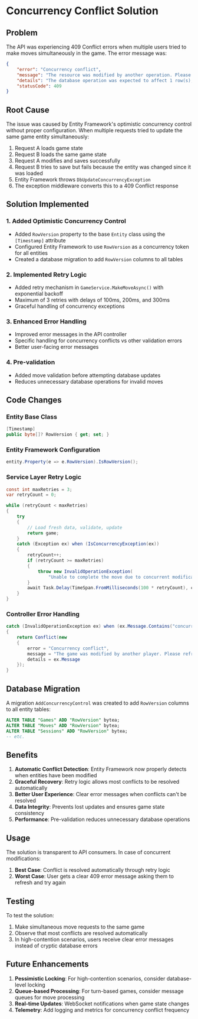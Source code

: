 # Concurrency Conflict Solution

## Problem
The API was experiencing 409 Conflict errors when multiple users tried to make moves simultaneously in the game. The error message was:

```json
{
    "error": "Concurrency conflict",
    "message": "The resource was modified by another operation. Please retry your request.",
    "details": "The database operation was expected to affect 1 row(s), but actually affected 0 row(s); data may have been modified or deleted since entities were loaded.",
    "statusCode": 409
}
```

## Root Cause
The issue was caused by Entity Framework's optimistic concurrency control without proper configuration. When multiple requests tried to update the same game entity simultaneously:

1. Request A loads game state
2. Request B loads the same game state  
3. Request A modifies and saves successfully
4. Request B tries to save but fails because the entity was changed since it was loaded
5. Entity Framework throws `DbUpdateConcurrencyException`
6. The exception middleware converts this to a 409 Conflict response

## Solution Implemented

### 1. Added Optimistic Concurrency Control
- Added `RowVersion` property to the base `Entity` class using the `[Timestamp]` attribute
- Configured Entity Framework to use `RowVersion` as a concurrency token for all entities
- Created a database migration to add `RowVersion` columns to all tables

### 2. Implemented Retry Logic
- Added retry mechanism in `GameService.MakeMoveAsync()` with exponential backoff
- Maximum of 3 retries with delays of 100ms, 200ms, and 300ms
- Graceful handling of concurrency exceptions

### 3. Enhanced Error Handling
- Improved error messages in the API controller
- Specific handling for concurrency conflicts vs other validation errors
- Better user-facing error messages

### 4. Pre-validation
- Added move validation before attempting database updates
- Reduces unnecessary database operations for invalid moves

## Code Changes

### Entity Base Class
```csharp
[Timestamp]
public byte[]? RowVersion { get; set; }
```

### Entity Framework Configuration
```csharp
entity.Property(e => e.RowVersion).IsRowVersion();
```

### Service Layer Retry Logic
```csharp
const int maxRetries = 3;
var retryCount = 0;

while (retryCount < maxRetries)
{
    try
    {
        // Load fresh data, validate, update
        return game;
    }
    catch (Exception ex) when (IsConcurrencyException(ex))
    {
        retryCount++;
        if (retryCount >= maxRetries)
        {
            throw new InvalidOperationException(
                "Unable to complete the move due to concurrent modifications. Please try again.");
        }
        await Task.Delay(TimeSpan.FromMilliseconds(100 * retryCount), cancellationToken);
    }
}
```

### Controller Error Handling
```csharp
catch (InvalidOperationException ex) when (ex.Message.Contains("concurrent modifications"))
{
    return Conflict(new 
    { 
        error = "Concurrency conflict", 
        message = "The game was modified by another player. Please refresh and try again.",
        details = ex.Message 
    });
}
```

## Database Migration
A migration `AddConcurrencyControl` was created to add `RowVersion` columns to all entity tables:

```sql
ALTER TABLE "Games" ADD "RowVersion" bytea;
ALTER TABLE "Moves" ADD "RowVersion" bytea;
ALTER TABLE "Sessions" ADD "RowVersion" bytea;
-- etc.
```

## Benefits

1. **Automatic Conflict Detection**: Entity Framework now properly detects when entities have been modified
2. **Graceful Recovery**: Retry logic allows most conflicts to be resolved automatically
3. **Better User Experience**: Clear error messages when conflicts can't be resolved
4. **Data Integrity**: Prevents lost updates and ensures game state consistency
5. **Performance**: Pre-validation reduces unnecessary database operations

## Usage
The solution is transparent to API consumers. In case of concurrent modifications:

1. **Best Case**: Conflict is resolved automatically through retry logic
2. **Worst Case**: User gets a clear 409 error message asking them to refresh and try again

## Testing
To test the solution:

1. Make simultaneous move requests to the same game
2. Observe that most conflicts are resolved automatically
3. In high-contention scenarios, users receive clear error messages instead of cryptic database errors

## Future Enhancements

1. **Pessimistic Locking**: For high-contention scenarios, consider database-level locking
2. **Queue-based Processing**: For turn-based games, consider message queues for move processing
3. **Real-time Updates**: WebSocket notifications when game state changes
4. **Telemetry**: Add logging and metrics for concurrency conflict frequency 